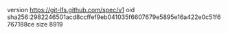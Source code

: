 version https://git-lfs.github.com/spec/v1
oid sha256:2982246501acd8ccffef9eb041035f6607679e5895e16a422e0c51f6767188ce
size 8919
